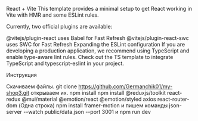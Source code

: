React + Vite
This template provides a minimal setup to get React working in Vite with HMR and some ESLint rules.

Currently, two official plugins are available:

@vitejs/plugin-react uses Babel for Fast Refresh
@vitejs/plugin-react-swc uses SWC for Fast Refresh
Expanding the ESLint configuration
If you are developing a production application, we recommend using TypeScript and enable type-aware lint rules. Check out the TS template to integrate TypeScript and typescript-eslint in your project.

Инструкция

Скачиваем файлы. git clone https://github.com/Germanchik01/my-shop3.git
открываем их.
npm install
npm install @reduxjs/toolkit react-redux @mui/material @emotion/react @emotion/styled axios react-router-dom (Одна строка)
npm install framer-motion
и пишем команды json-server --watch public/data.json --port 3001 и npm run dev
